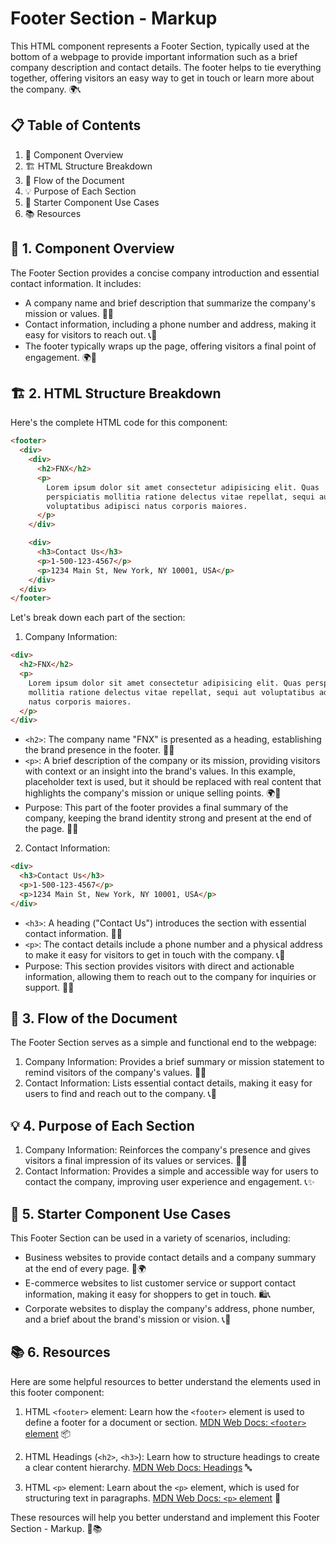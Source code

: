 # Footer Section - Markup

This HTML component represents a Footer Section, typically used at the bottom of a webpage to provide important information such as a brief company description and contact details. The footer helps to tie everything together, offering visitors an easy way to get in touch or learn more about the company. 🌍📞

## 📋 Table of Contents

1. 🌟 Component Overview
2. 🏗️ HTML Structure Breakdown
3. 🔄 Flow of the Document
4. 💡 Purpose of Each Section
5. 🧩 Starter Component Use Cases
6. 📚 Resources

## 🌟 1. Component Overview

The Footer Section provides a concise company introduction and essential contact information. It includes:

- A company name and brief description that summarize the company's mission or values. 🏢💼
- Contact information, including a phone number and address, making it easy for visitors to reach out. 📞📍
- The footer typically wraps up the page, offering visitors a final point of engagement. 🌍🔗

## 🏗️ 2. HTML Structure Breakdown

Here's the complete HTML code for this component:

```html
<footer>
  <div>
    <div>
      <h2>FNX</h2>
      <p>
        Lorem ipsum dolor sit amet consectetur adipisicing elit. Quas
        perspiciatis mollitia ratione delectus vitae repellat, sequi aut
        voluptatibus adipisci natus corporis maiores.
      </p>
    </div>

    <div>
      <h3>Contact Us</h3>
      <p>1-500-123-4567</p>
      <p>1234 Main St, New York, NY 10001, USA</p>
    </div>
  </div>
</footer>
```

Let's break down each part of the section:

1. Company Information:

```html
<div>
  <h2>FNX</h2>
  <p>
    Lorem ipsum dolor sit amet consectetur adipisicing elit. Quas perspiciatis
    mollitia ratione delectus vitae repellat, sequi aut voluptatibus adipisci
    natus corporis maiores.
  </p>
</div>
```

- `<h2>`: The company name "FNX" is presented as a heading, establishing the brand presence in the footer. 🏢✨
- `<p>`: A brief description of the company or its mission, providing visitors with context or an insight into the brand's values. In this example, placeholder text is used, but it should be replaced with real content that highlights the company's mission or unique selling points. 🌍📜
- Purpose: This part of the footer provides a final summary of the company, keeping the brand identity strong and present at the end of the page. 🌟🏢

2. Contact Information:

```html
<div>
  <h3>Contact Us</h3>
  <p>1-500-123-4567</p>
  <p>1234 Main St, New York, NY 10001, USA</p>
</div>
```

- `<h3>`: A heading ("Contact Us") introduces the section with essential contact information. 🏢📞
- `<p>`: The contact details include a phone number and a physical address to make it easy for visitors to get in touch with the company. 📞📍
- Purpose: This section provides visitors with direct and actionable information, allowing them to reach out to the company for inquiries or support. 🌟📞

## 🔄 3. Flow of the Document

The Footer Section serves as a simple and functional end to the webpage:

1. Company Information: Provides a brief summary or mission statement to remind visitors of the company's values. 🏢📜
2. Contact Information: Lists essential contact details, making it easy for users to find and reach out to the company. 📞📍

## 💡 4. Purpose of Each Section

1. Company Information: Reinforces the company's presence and gives visitors a final impression of its values or services. 🌟🏢
2. Contact Information: Provides a simple and accessible way for users to contact the company, improving user experience and engagement. 📞✨

## 🧩 5. Starter Component Use Cases

This Footer Section can be used in a variety of scenarios, including:

- Business websites to provide contact details and a company summary at the end of every page. 🏢🌍
- E-commerce websites to list customer service or support contact information, making it easy for shoppers to get in touch. 🛍️📞
- Corporate websites to display the company's address, phone number, and a brief about the brand's mission or vision. 📞🏢

## 📚 6. Resources

Here are some helpful resources to better understand the elements used in this footer component:

1. HTML `<footer>` element: Learn how the `<footer>` element is used to define a footer for a document or section. [MDN Web Docs: `<footer>` element](https://developer.mozilla.org/en-US/docs/Web/HTML/Element/footer) 📦

2. HTML Headings (`<h2>`, `<h3>`): Learn how to structure headings to create a clear content hierarchy. [MDN Web Docs: Headings](https://developer.mozilla.org/en-US/docs/Web/HTML/Element/Heading_Elements) 🔤

3. HTML `<p>` element: Learn about the `<p>` element, which is used for structuring text in paragraphs. [MDN Web Docs: `<p>` element](https://developer.mozilla.org/en-US/docs/Web/HTML/Element/p) 📝

These resources will help you better understand and implement this Footer Section - Markup. 🚀📚
